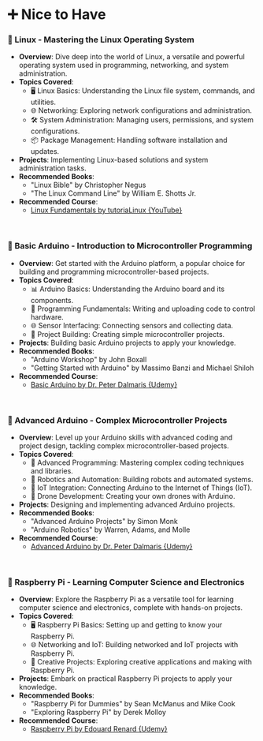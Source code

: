 
# ➕ Nice to Have

### 🐧 Linux - Mastering the Linux Operating System
- **Overview**: Dive deep into the world of Linux, a versatile and powerful operating system used in programming, networking, and system administration.
- **Topics Covered**:
  - 🖥️ Linux Basics: Understanding the Linux file system, commands, and utilities.
  - 🌐 Networking: Exploring network configurations and administration.
  - 🛠️ System Administration: Managing users, permissions, and system configurations.
  - 📦 Package Management: Handling software installation and updates.
- **Projects**: Implementing Linux-based solutions and system administration tasks.
- **Recommended Books**:
  - "Linux Bible" by Christopher Negus
  - "The Linux Command Line" by William E. Shotts Jr.
- **Recommended Course**:
  - [Linux Fundamentals by tutoriaLinux {YouTube}](https://www.youtube.com/playlist?list=PLtK75qxsQaMLZSo7KL-PmiRarU7hrpnwK)

<br>

### 🤖 Basic Arduino - Introduction to Microcontroller Programming
- **Overview**: Get started with the Arduino platform, a popular choice for building and programming microcontroller-based projects.
- **Topics Covered**:
  - 📊 Arduino Basics: Understanding the Arduino board and its components.
  - 📜 Programming Fundamentals: Writing and uploading code to control hardware.
  - 🌐 Sensor Interfacing: Connecting sensors and collecting data.
  - 🚀 Project Building: Creating simple microcontroller projects.
- **Projects**: Building basic Arduino projects to apply your knowledge.
- **Recommended Books**:
  - "Arduino Workshop" by John Boxall
  - "Getting Started with Arduino" by Massimo Banzi and Michael Shiloh
- **Recommended Course**:
  - [Basic Arduino by Dr. Peter Dalmaris {Udemy}](https://www.udemy.com/course/arduino-sbs-17gs/)

<br>
  
### 🌟 Advanced Arduino - Complex Microcontroller Projects
- **Overview**: Level up your Arduino skills with advanced coding and project design, tackling complex microcontroller-based projects.
- **Topics Covered**:
  - 🧠 Advanced Programming: Mastering complex coding techniques and libraries.
  - 🤖 Robotics and Automation: Building robots and automated systems.
  - 📡 IoT Integration: Connecting Arduino to the Internet of Things (IoT).
  - 🚁 Drone Development: Creating your own drones with Arduino.
- **Projects**: Designing and implementing advanced Arduino projects.
- **Recommended Books**:
  - "Advanced Arduino Projects" by Simon Monk
  - "Arduino Robotics" by Warren, Adams, and Molle
- **Recommended Course**:
  - [Advanced Arduino by Dr. Peter Dalmaris {Udemy}](https://www.udemy.com/course/arduino-sbs-getting-serious/)

<br>

### 🍓 Raspberry Pi - Learning Computer Science and Electronics
- **Overview**: Explore the Raspberry Pi as a versatile tool for learning computer science and electronics, complete with hands-on projects.
- **Topics Covered**:
  - 🖥️ Raspberry Pi Basics: Setting up and getting to know your Raspberry Pi.
  - 🌐 Networking and IoT: Building networked and IoT projects with Raspberry Pi.
  - 🌟 Creative Projects: Exploring creative applications and making with Raspberry Pi.
- **Projects**: Embark on practical Raspberry Pi projects to apply your knowledge.
- **Recommended Books**:
  - "Raspberry Pi for Dummies" by Sean McManus and Mike Cook
  - "Exploring Raspberry Pi" by Derek Molloy
- **Recommended Course**:
  - [Raspberry Pi by Edouard Renard {Udemy}](https://www.udemy.com/course/raspberry-pi-for-beginners-step-by-step/)
